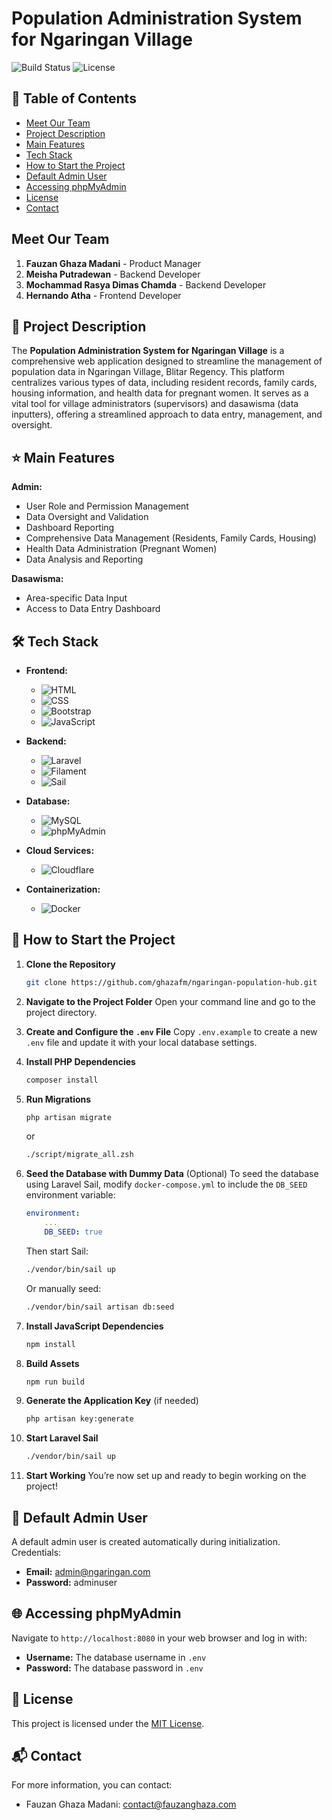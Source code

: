 # Population Administration System for Ngaringan Village

![Build Status](https://img.shields.io/badge/build-passing-brightgreen)
![License](https://img.shields.io/badge/license-MIT-blue)

## 📑 Table of Contents
- [Meet Our Team](#meet-our-team)
- [Project Description](#-project-description)
- [Main Features](#-main-features)
- [Tech Stack](#-tech-stack)
- [How to Start the Project](#-how-to-start-the-project)
- [Default Admin User](#-default-admin-user)
- [Accessing phpMyAdmin](#-accessing-phpmyadmin)
- [License](#-license)
- [Contact](#-contact)

## Meet Our Team

1. **Fauzan Ghaza Madani** - Product Manager
2. **Meisha Putradewan** - Backend Developer
3. **Mochammad Rasya Dimas Chamda** - Backend Developer
4. **Hernando Atha** - Frontend Developer

## 🚀 Project Description

The **Population Administration System for Ngaringan Village** is a comprehensive web application designed to streamline the management of population data in Ngaringan Village, Blitar Regency. This platform centralizes various types of data, including resident records, family cards, housing information, and health data for pregnant women. It serves as a vital tool for village administrators (supervisors) and dasawisma (data inputters), offering a streamlined approach to data entry, management, and oversight.

## ⭐ Main Features

**Admin:**
- User Role and Permission Management
- Data Oversight and Validation
- Dashboard Reporting
- Comprehensive Data Management (Residents, Family Cards, Housing)
- Health Data Administration (Pregnant Women)
- Data Analysis and Reporting

**Dasawisma:**
- Area-specific Data Input
- Access to Data Entry Dashboard

## 🛠️ Tech Stack

- **Frontend:**
  - ![HTML](https://img.shields.io/badge/HTML-E34F26?style=for-the-badge&logo=html5&logoColor=white)
  - ![CSS](https://img.shields.io/badge/CSS-1572B6?style=for-the-badge&logo=css3&logoColor=white)
  - ![Bootstrap](https://img.shields.io/badge/Bootstrap-7952B3?style=for-the-badge&logo=bootstrap&logoColor=white)
  - ![JavaScript](https://img.shields.io/badge/JavaScript-323330?style=for-the-badge&logo=javascript&logoColor=F7DF1E)

- **Backend:**
  - ![Laravel](https://img.shields.io/badge/Laravel-FB5034?style=for-the-badge&logo=laravel&logoColor=white)
  - ![Filament](https://img.shields.io/badge/Filament-FF3C7C?style=for-the-badge&logo=laravel&logoColor=white)
  - ![Sail](https://img.shields.io/badge/Laravel%20Sail-FF2D20?style=for-the-badge&logo=laravel&logoColor=white)

- **Database:**
  - ![MySQL](https://img.shields.io/badge/MySQL-4479A1?style=for-the-badge&logo=mysql&logoColor=white)
  - ![phpMyAdmin](https://img.shields.io/badge/phpMyAdmin-6C78AF?style=for-the-badge&logo=phpmyadmin&logoColor=white)

- **Cloud Services:**
  - ![Cloudflare](https://img.shields.io/badge/Cloudflare-F38020?style=for-the-badge&logo=Cloudflare&logoColor=white)

- **Containerization:**
  - ![Docker](https://img.shields.io/badge/Docker-%230db7ed.svg?style=for-the-badge&logo=docker&logoColor=white)

## 🚀 How to Start the Project

1. **Clone the Repository**
   ```bash
   git clone https://github.com/ghazafm/ngaringan-population-hub.git
   ```

2. **Navigate to the Project Folder**
   Open your command line and go to the project directory.

3. **Create and Configure the `.env` File**
   Copy `.env.example` to create a new `.env` file and update it with your local database settings.

4. **Install PHP Dependencies**
   ```bash
   composer install
   ```

5. **Run Migrations**
   ```bash
   php artisan migrate
   ```
   or
   ```bash
   ./script/migrate_all.zsh
   ```

6. **Seed the Database with Dummy Data** (Optional)
   To seed the database using Laravel Sail, modify `docker-compose.yml` to include the `DB_SEED` environment variable:
   ```yaml
   environment:
       ...
       DB_SEED: true
   ```
   Then start Sail:
   ```bash
   ./vendor/bin/sail up
   ```
   Or manually seed:
   ```bash
   ./vendor/bin/sail artisan db:seed
   ```

7. **Install JavaScript Dependencies**
   ```bash
   npm install
   ```

8. **Build Assets**
   ```bash
   npm run build
   ```

9. **Generate the Application Key** (if needed)
   ```bash
   php artisan key:generate
   ```

10. **Start Laravel Sail**
    ```bash
    ./vendor/bin/sail up
    ```

11. **Start Working**
    You’re now set up and ready to begin working on the project!

## 🔑 Default Admin User

A default admin user is created automatically during initialization. Credentials:
- **Email:** admin@ngaringan.com
- **Password:** adminuser

## 🌐 Accessing phpMyAdmin

Navigate to `http://localhost:8080` in your web browser and log in with:
- **Username:** The database username in `.env`
- **Password:** The database password in `.env`

## 📜 License

This project is licensed under the [MIT License](LICENSE).

## 📬 Contact

For more information, you can contact:
- Fauzan Ghaza Madani: [contact@fauzanghaza.com](mailto:contact@fauzanghaza.com)
